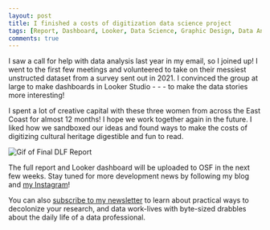```yaml
---
layout: post
title: I finished a costs of digitization data science project
tags: [Report, Dashboard, Looker, Data Science, Graphic Design, Data Analysis]
comments: true
---
```

I saw a call for help with data analysis last year in my email, so I joined up! I went to the first few meetings and volunteered to take on their messiest unstructed dataset from a survey sent out in 2021. I convinced the group at large to make dashboards in Looker Studio - - - to make the data stories more interesting!

I spent a lot of creative capital with these three women from across the East Coast for almost 12 months! I hope we work together again in the future. I liked how we sandboxed our ideas and found ways to make the costs of digitizing cultural heritage digestible and fun to read.

![Gif of Final DLF Report](https://drei558.github.io/assets/DLF_SurveyProject_Promo1_V2.gif)

The full report and Looker dashboard will be uploaded to OSF in the next few weeks. Stay tuned for more development news by following my blog and [my Instagram](https://www.instagram.com/decolfutures/)!

You can also [subscribe to my newsletter](https://decolfutures.beehiiv.com/subscribe) to learn about practical ways to decolonize your research, and data work-lives with byte-sized drabbles about the daily life of a data professional. 
